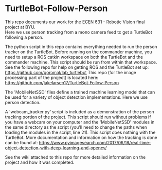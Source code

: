 # TurtleBot-Follow-Person
This repo documents our work for the ECEN 631 - Robotic Vision final project at BYU.  
Here we use person tracking from a mono camera feed to get a TurtleBot following a person.

The python script in this repo contains everything needed to run the person tracker on the TurtleBot.
Before running on the commander machine, you need to setup a ROS catkin workspace
on both the TurtleBot and the commander machine.  This script should be run from
within that workspace.  See the following repo for help on getting ROS and the 
TurtleBot set up: https://github.com/goromal/lab_turtlebot
This repo (for the image processing part of the project) is located here:
https://github.com/jakelarsen17/TurtleBot-Follow-Person

The 'MobileNetSSD' files define a trained machine learning model that can be used for a variety of 
object detection implementations.  Here we use person detection.

A 'webcam_tracker.py' script is included as a demonstration of the person tracking portion of the project.
This script should run without problems if you have a webcam on your computer and the 'MobileNetSSD' modules
in the same directory as the script (you'll need to change the paths when loading the modules in the script,
line 21).  This script does nothing with the TurtleBot.  More documentation and information on how the
tracking is done can be found at: 
https://www.pyimagesearch.com/2017/09/18/real-time-object-detection-with-deep-learning-and-opencv/

See the wiki attached to this repo for more detailed information on the project and how it was completed.
